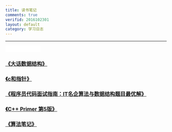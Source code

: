 ```yaml
---
title: 读书笔记
comments: true
verifid: 2016102301
layout: default
category: 学习日志
---
```


---

<iframe src="//ghbtns.com/github-btn.html?user=KevinsBobo&repo=book_code&type=watch&count=true" allowtransparency="true" frameborder="0" scrolling="0" width="110" height="20"></iframe>

### [《大话数据结构》](http://github.com/KevinsBobo/book_code/tree/master/data_structure/)

### [《c和指针》](http://github.com/KevinsBobo/book_code/tree/master/pointers_on_c/)

### [《程序员代码面试指南：IT名企算法与数据结构题目最优解》](http://github.com/KevinsBobo/book_code/tree/master/zuocodebook/)

### [《C++ Primer 第5版》](http://github.com/KevinsBobo/book_code/tree/master/cpp_primer/)

### [《算法笔记》](http://github.com/KevinsBobo/book_code/tree/master/algorithm_note/)
